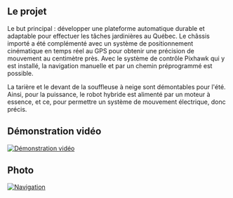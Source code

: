 ## Le projet

Le but principal : développer une plateforme automatique durable et adaptable pour effectuer les tâches jardinières au Québec. Le châssis importé a été complémenté avec un système de positionnement cinématique en temps réel au GPS pour obtenir une précision de mouvement au centimètre près. Avec le système de contrôle Pixhawk qui y est installé, la navigation manuelle et par un chemin préprogrammé est possible.

La tarière et le devant de la souffleuse à neige sont démontables pour l'été. Ainsi, pour la puissance, le robot hybride est alimenté par un moteur à essence, et ce, pour permettre un système de mouvement électrique, donc précis.

## Démonstration vidéo

[![Démonstration vidéo](https://img.youtube.com/vi/0R1GHBPF30c/maxresdefault.jpg)](https://youtu.be/0R1GHBPF30c)

## Photo

[![Navigation](https://raw.githubusercontent.com/ThatAquarel/snowplower_mono/px4/docs/images/navigation.jpg)](https://raw.githubusercontent.com/ThatAquarel/snowplower_mono/px4/docs/images/navigation.jpg)
